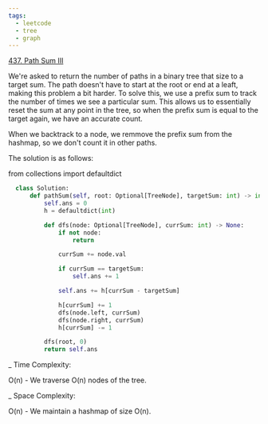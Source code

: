 ```yaml
---
tags:
  - leetcode
  - tree
  - graph
---
```


<a href="https://leetcode.com/problems/path-sum-iii/">437. Path Sum III</a>

We're asked to return the number of paths in a binary tree that size to a target
sum. The path doesn't have to start at the root or end at a leaft, making this
problem a bit harder. To solve this, we use a prefix sum to track the number of
times we see a particular sum. This allows us to essentially reset the sum at
any point in the tree, so when the prefix sum is equal to the target again, we
have an accurate count.

When we backtrack to a node, we remmove the prefix sum from the hashmap, so we
don't count it in other paths.

The solution is as follows:

from collections import defaultdict

```python
  class Solution:
      def pathSum(self, root: Optional[TreeNode], targetSum: int) -> int:
          self.ans = 0
          h = defaultdict(int)

          def dfs(node: Optional[TreeNode], currSum: int) -> None:
              if not node:
                  return

              currSum += node.val

              if currSum == targetSum:
                  self.ans += 1

              self.ans += h[currSum - targetSum]

              h[currSum] += 1
              dfs(node.left, currSum)
              dfs(node.right, currSum)
              h[currSum] -= 1

          dfs(root, 0)
          return self.ans
```

\_ Time Complexity:

O(n) - We traverse O(n) nodes of the tree.

\_ Space Complexity:

O(n) - We maintain a hashmap of size O(n).
